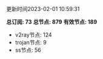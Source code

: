 更新时间2023-02-01 10:59:31

**总订阅: 73**
**总节点: 879**
**有效节点: 189**
- v2ray节点: 124
- trojan节点: 9
- ss节点: 56
